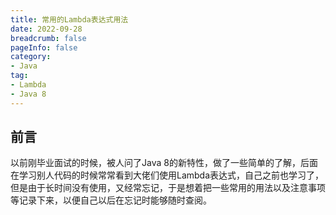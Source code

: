 ```yaml
---
title: 常用的Lambda表达式用法
date: 2022-09-28
breadcrumb: false
pageInfo: false
category:
- Java
tag:
- Lambda
- Java 8
---
```


## 前言
以前刚毕业面试的时候，被人问了Java 8的新特性，做了一些简单的了解，后面在学习别人代码的时候常常看到大佬们使用Lambda表达式，自己之前也学习了，但是由于长时间没有使用，又经常忘记，于是想着把一些常用的用法以及注意事项等记录下来，以便自己以后在忘记时能够随时查阅。

